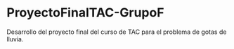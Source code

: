 # ProyectoFinalTAC-GrupoF
Desarrollo del proyecto final del curso de TAC para el problema de gotas de lluvia.
